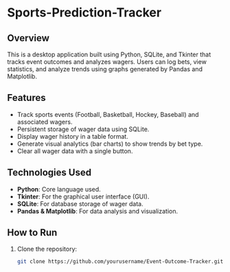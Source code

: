 # Sports-Prediction-Tracker

## Overview
This is a desktop application built using Python, SQLite, and Tkinter that tracks event outcomes and analyzes wagers. Users can log bets, view statistics, and analyze trends using graphs generated by Pandas and Matplotlib.

## Features
- Track sports events (Football, Basketball, Hockey, Baseball) and associated wagers.
- Persistent storage of wager data using SQLite.
- Display wager history in a table format.
- Generate visual analytics (bar charts) to show trends by bet type.
- Clear all wager data with a single button.

## Technologies Used
- **Python**: Core language used.
- **Tkinter**: For the graphical user interface (GUI).
- **SQLite**: For database storage of wager data.
- **Pandas & Matplotlib**: For data analysis and visualization.

## How to Run
1. Clone the repository:
   ```bash
   git clone https://github.com/yourusername/Event-Outcome-Tracker.git
